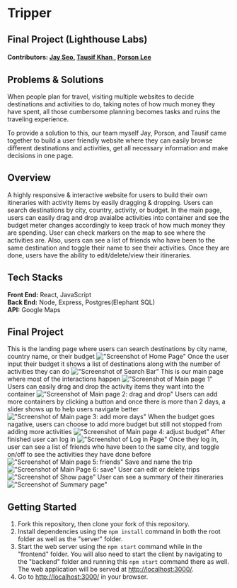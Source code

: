 # Tripper
## Final Project (Lighthouse Labs) 

#### Contributors: [Jay Seo](https://github.com/sjs5953), [Tausif Khan ](https://github.com/tausvels), [Porson Lee](https://github.com/oddporson)

## Problems & Solutions
When people plan for travel, visiting multiple websites to decide destinations and activities to do, taking notes of how much money they have spent, all those cumbersome planning becomes tasks and ruins the traveling experience.

To provide a solution to this, our team myself Jay, Porson, and Tausif came together to build a user friendly website where they can easily browse different destinations and activities, get all necessary information and make decisions in one page.

## Overview
A highly responsive & interactive website for users to build their own itineraries with activity items by easily dragging & dropping. 
Users can search destinations by city, country, activity, or budget. In the main page, users can easily drag and drop avaialbe activities into container and see the budget meter changes accordingly to keep track of how much money they are spending. User can check markers on the map to see where the activities are. Also, users can see a list of friends who have been to the same destination and toggle their name to see their activities. Once they are done, users have the ability to edit/delete/view their itineraries.

## Tech Stacks
**Front End:** React, JavaScript <br/> 
**Back End:** Node, Express, Postgres(Elephant SQL)<br/>
**API:** Google Maps


## Final Project

This is the landing page where users can search destinations by city name, country name, or their budget
!["Screenshot of Home Page"]('https://github.com/sjs5953/keep-calm-and-travel-on/blob/master/Screenshots/Landing.png')
Once the user input their budget it shows a list of destinations along with the number of activities they can do
!["Screenshot of Search Bar"]('https://github.com/sjs5953/keep-calm-and-travel-on/blob/master/Screenshots/Search.png')
This is our main page where most of the interactions happen
!["Screenshot of Main page 1"]('https://github.com/sjs5953/keep-calm-and-travel-on/blob/master/Screenshots/Main.png')
Users can easily drag and drop the activity items they want into the container
!["Screenshot of Main page 2: drag and drop"]('https://github.com/sjs5953/keep-calm-and-travel-on/blob/master/Screenshots/Drag%20and%20Drop.png')
Users can add more containers by clicking a button and once there is more than 2 days, a slider shows up to help users navigate better
!["Screenshot of Main page 3: add more days"]('https://github.com/sjs5953/keep-calm-and-travel-on/blob/master/Screenshots/Slider.png')
When the budget goes nagative, users can choose to add more budget but still not stopped from adding more activities
!["Screenshot of Main page 4: adjust budget"]('https://github.com/sjs5953/keep-calm-and-travel-on/blob/master/Screenshots/Adjust.png')
After finished user can log in
!["Screenshot of Log in Page"]('https://github.com/sjs5953/keep-calm-and-travel-on/blob/master/Screenshots/Adjust.png')
Once they log in, user can see a list of friends who have been to the same city, and toggle on/off to see the activities they have done before
!["Screenshot of Main page 5: friends"]('https://github.com/sjs5953/keep-calm-and-travel-on/blob/master/Screenshots/Friends.png')
Save and name the trip
!["Screenshot of Main Page 6: save"]('https://github.com/sjs5953/keep-calm-and-travel-on/blob/master/Screenshots/Save.png')
User can edit or delete trips
!["Screenshot of Show page"]('https://github.com/sjs5953/keep-calm-and-travel-on/blob/master/Screenshots/Show.png')
User can see a summary of their itineraries
!["Screenshot of Summary page"]('https://github.com/sjs5953/keep-calm-and-travel-on/blob/master/Screenshots/Summary.png')

## Getting Started

1. Fork this repository, then clone your fork of this repository.
2. Install dependencies using the `npm install` command in both the root folder as well as the "server" folder.
3. Start the web server using the `npm start` command while in the "frontend" folder. You will also need to start the client by navigating to the "backend" folder and running this `npm start` command there as well. The web application will be served at <http://localhost:3000/>.
4. Go to <http://localhost:3000/> in your browser.
